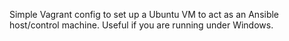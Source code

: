 Simple Vagrant config to set up a Ubuntu VM to act as an Ansible host/control machine.
Useful if you are running under Windows.